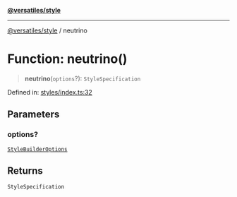 [**@versatiles/style**](../README.md)

***

[@versatiles/style](../globals.md) / neutrino

# Function: neutrino()

> **neutrino**(`options`?): `StyleSpecification`

Defined in: [styles/index.ts:32](https://github.com/versatiles-org/versatiles-style/blob/main/src/styles/index.ts#L32)

## Parameters

### options?

[`StyleBuilderOptions`](../interfaces/StyleBuilderOptions.md)

## Returns

`StyleSpecification`
